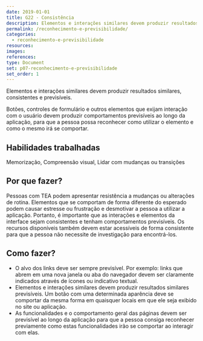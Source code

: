 ```yaml
---
date: 2019-01-01
title: G22 - Consistência
description: Elementos e interações similares devem produzir resultados similares, consistentes e previsíveis.
permalink: /reconhecimento-e-previsibilidade/
categories:
  - reconhecimento-e-previsibilidade
resources:
images:
references:
type: Document
set: p07-reconhecimento-e-previsibilidade
set_order: 1
---
```


Elementos e interações similares devem produzir resultados similares, consistentes e previsíveis.

Botões, controles de formulário e outros elementos que exijam interação com o usuário devem produzir comportamentos previsíveis ao longo da aplicação, para que a pessoa possa reconhecer como utilizar o elemento e como o mesmo irá se comportar.

## Habilidades trabalhadas

Memorização, Compreensão visual, Lidar com mudanças ou transições

## Por que fazer?

Pessoas com TEA podem apresentar resistência a mudanças ou alterações de rotina. Elementos que se comportam de forma diferente do esperado podem causar estresse ou frustração e desmotivar a pessoa a utilizar a aplicação. Portanto, é importante que as interações e elementos da interface sejam consistentes e tenham comportamentos previsíveis.  Os recursos disponíveis também devem estar acessíveis de forma consistente para que a pessoa não necessite de investigação para encontrá-los.

## Como fazer?

- O alvo dos links deve ser sempre previsível. Por exemplo: links que abrem em uma nova janela ou aba do navegador devem ser claramente indicados através de ícones ou indicativo textual.
- Elementos e interações similares devem produzir resultados similares previsíveis. Um botão com uma determinada aparência deve se comportar da mesma forma em quaisquer locais em que ele seja exibido no site ou aplicação.
- As funcionalidades e o comportamento geral das páginas devem ser previsível ao longo da aplicação para que a pessoa consiga reconhecer previamente como estas funcionalidades irão se comportar ao interagir com elas.